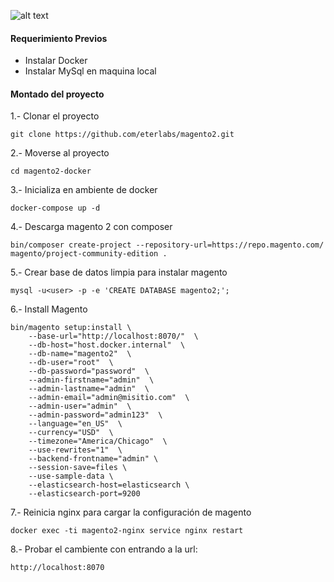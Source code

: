 ![alt text](https://www.eterlabs.com/wp-content/uploads/2021/02/cropped-eterlabs-2.png)

#### Requerimiento Previos

* Instalar Docker
* Instalar MySql en maquina local


#### Montado del proyecto

1.- Clonar el proyecto
```
git clone https://github.com/eterlabs/magento2.git
```

2.- Moverse al proyecto
```
cd magento2-docker
```

3.- Inicializa en ambiente de docker
```
docker-compose up -d
```

4.- Descarga magento 2 con composer
```
bin/composer create-project --repository-url=https://repo.magento.com/ magento/project-community-edition .
```

5.- Crear base de datos limpia para instalar magento
```
mysql -u<user> -p -e 'CREATE DATABASE magento2;';
```

6.- Install Magento
```
bin/magento setup:install \
    --base-url="http://localhost:8070/"  \
    --db-host="host.docker.internal"  \
    --db-name="magento2"  \
    --db-user="root"  \
    --db-password="password"  \
    --admin-firstname="admin"  \
    --admin-lastname="admin"  \
    --admin-email="admin@misitio.com"  \
    --admin-user="admin"  \
    --admin-password="admin123"  \
    --language="en_US"  \
    --currency="USD"  \
    --timezone="America/Chicago"  \
    --use-rewrites="1"  \
    --backend-frontname="admin" \
    --session-save=files \
    --use-sample-data \
    --elasticsearch-host=elasticsearch \
    --elasticsearch-port=9200
```

7.- Reinicia nginx para cargar la configuración de magento
```
docker exec -ti magento2-nginx service nginx restart
```

8.- Probar el cambiente con entrando a la url:
```
http://localhost:8070
```
